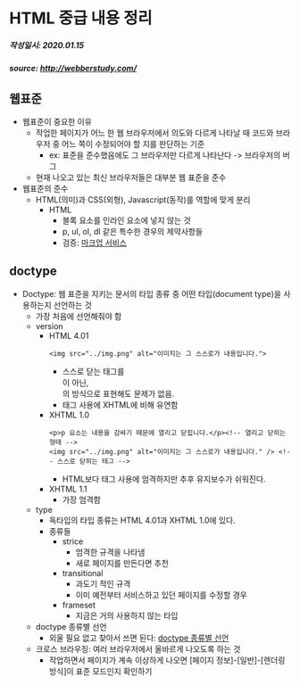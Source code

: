 HTML 중급 내용 정리
=============
##### 작성일시: 2020.01.15
##### source: <http://webberstudy.com/>
웹표준
-------------
* 웹표준이 중요한 이유
  - 작업한 페이지가 어느 한 웹 브라우저에서 의도와 다르게 나타날 때 코드와 브라우저 중 어느 쪽이 수정되어야 할 지를 판단하는 기준
    * ex: 표준을 준수했음에도 그 브라우저만 다르게 나타난다 -> 브라우저의 버그
  - 현재 나오고 있는 최신 브라우저들은 대부분 웹 표준을 준수
* 웹표준의 준수
  - HTML(의미)과 CSS(외형), Javascript(동작)를 역할에 맞게 분리
    + HTML
      + 블록 요소를 인라인 요소에 넣지 않는 것
      + p, ul, ol, dl 같은 특수한 경우의 제약사항들
      + 검증: [마크업 서비스](http://validator.w3.org/)

doctype
-------------
* Doctype:  웹 표준을 지키는 문서의 타입 종류 중 어떤 타입(document type)을 사용하는지 선언하는 것
  + 가장 처음에 선언해줘야 함
  + version
    - HTML 4.01
      ```
      <img src="../img.png" alt="이미지는 그 스스로가 내용입니다.">
      ```
      - 스스로 닫는 태그를 <br />이 아닌, <br>의 방식으로 표현해도 문제가 없음.
      - 태그 사용에 XHTML에 비해 유연함
    - XHTML 1.0
      ```
      <p>p 요소는 내용을 감싸기 때문에 열리고 닫힙니다.</p><!-- 열리고 닫히는 형태 -->
      <img src="../img.png" alt="이미지는 그 스스로가 내용입니다." /> <!-- 스스로 닫히는 태그 -->
      ```
      - HTML보다 태그 사용에 엄격하지만 추후 유지보수가 쉬워진다.
    - XHTML 1.1
      - 가장 엄격함
  + type
    - 독타입의 타입 종류는 HTML 4.01과 XHTML 1.0에 있다.
    - 종류들
      - strice
        - 엄격한 규격을 나타냄
        - 새로 페이지를 만든다면 추천
      - transitional
        - 과도기 적인 규격
        - 이미 예전부터 서비스하고 있던 페이지를 수정할 경우
      - frameset
        - 지금은 거의 사용하지 않는 타입
  + doctype 종류별 선언
    - 외울 필요 없고 찾아서 쓰면 된다: [doctype 종류별 선언](http://webberstudy.com/html-css/html-2/doctype/)
  + 크로스 브라우징: 여러 브라우저에서 올바르게 나오도록 하는 것
    - 작업하면서 페이지가 계속 이상하게 나오면 [페이지 정보]-[일반]-[렌더링 방식]이 표준 모드인지 확인하기
  



